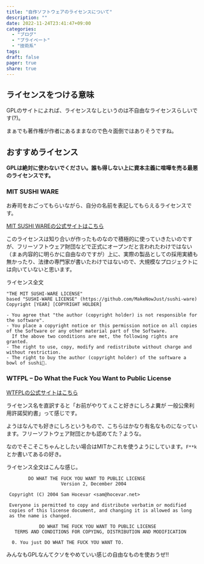 ```yaml
---
title: "自作ソフトウェアのライセンスについて"
description: ""
date: 2022-11-24T23:41:47+09:00
categories:
  - "ブログ"
  - "プライベート"
  - "技術系"
tags:
draft: false
pager: true
share: true
---
```


## ライセンスをつける意味

GPLのサイトによれば、ライセンスなしというのは不自由なライセンスらしいです(?)。

まぁでも著作権が作者にあるままなので色々面倒ではありそうですね。

## おすすめライセンス

**GPLは絶対に使わないでください。誰も得しない上に資本主義に喧嘩を売る最悪のライセンスです。**

### MIT SUSHI WARE

お寿司をおごってもらいながら、自分の名前を表記してもらえるライセンスです。

[MIT SUSHI WAREの公式サイトはこちら](https://github.com/watasuke102/mit-sushi-ware)

このライセンスは知り合いが作ったものなので積極的に使っていきたいのですが、フリーソフトウェア財団などで正式にオープンだと言われたわけではない（まぁ内容的に明らかに自由なのですが）上に、実際の製品としての採用実績も無かったり、法律の専門家が書いたわけではないので、大規模なプロジェクトには向いていないと思います。

ライセンス全文

```
"THE MIT SUSHI-WARE LICENSE"
based "SUSHI-WARE LICENSE" (https://github.com/MakeNowJust/sushi-ware)
Copyright [YEAR] [COPYRIGHT HOLDER]

- You agree that "the author (copyright holder) is not responsible for the software".
- You place a copyright notice or this permission notice on all copies of the Software or any other material part of the Software.
  If the above two conditions are met, the following rights are granted.
- The right to use, copy, modify and redistribute without charge and without restriction.
- The right to buy the author (copyright holder) of the software a bowl of sushi🍣.
```


### WTFPL – Do What the Fuck You Want to Public License

[WTFPLの公式サイトはこちら](http://www.wtfpl.net/)

ライセンス名を直訳すると「お前がやりてぇこと好きにしろよ糞が 一般公衆利用許諾契約書」って感じです。

ようはなんでも好きにしろというもので、こちらはかなり有名なものになっています。フリーソフトウェア財団とかも認めてた？ような。

なのでそこそこちゃんとしたい場合はMITかこれを使うようにしています。`F**k`とか書いてあるの好き。

ライセンス全文はこんな感じ。

```
        DO WHAT THE FUCK YOU WANT TO PUBLIC LICENSE 
                    Version 2, December 2004 

 Copyright (C) 2004 Sam Hocevar <sam@hocevar.net> 

 Everyone is permitted to copy and distribute verbatim or modified 
 copies of this license document, and changing it is allowed as long 
 as the name is changed. 

            DO WHAT THE FUCK YOU WANT TO PUBLIC LICENSE 
   TERMS AND CONDITIONS FOR COPYING, DISTRIBUTION AND MODIFICATION 

  0. You just DO WHAT THE FUCK YOU WANT TO.
  ```


みんなもGPLなんてクソをやめていい感じの自由なものを使おうぜ!!

